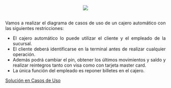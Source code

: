 <div align="justify">

<div align="center">
  <img src="https://www.segurilatam.com/wp-content/uploads/sites/5/2020/11/hacker-atm.jpg" />
</div>

</br>

Vamos a realizar el diagrama de casos de uso de un cajero automático con las
siguientes restricciones:
- El cajero automático lo puede utilizar el cliente y el empleado de la sucursal.
- El cliente deberá identificarse en la terminal antes de realizar cualquier operación.
- Además podrá cambiar el pin, obtener los últimos movimientos y saldo y realizar reintegros tanto con visa como con tarjeta master card.
- La única función del empleado es reponer billetes en el cajero.

[Solución en Casos de Uso](hhttps://viewer.diagrams.net/?tags=%7B%7D&highlight=0000ff&nav=1&page-id=zAsOLs7QHCFa3eMoqxlP&title=cajero.drawio#Uhttps%3A%2F%2Fdrive.google.com%2Fuc%3Fid%3D1_s6YDw4gjgmcS1n3PnQxEgdHKhEv8Jc7%26export%3Ddownload)
</div>
